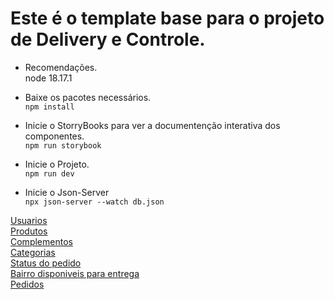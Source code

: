 # Este é o template base para o projeto de Delivery e Controle.

* Recomendações. <br>
node 18.17.1

* Baixe os pacotes necessários. <br>
`npm install`

* Inicie o StorryBooks para ver a documentenção interativa dos componentes. <br>
`npm run storybook`

* Inicie o Projeto. <br>
`npm run dev`

* Inicie o Json-Server <br>
`npx json-server --watch db.json`

[Usuarios](http://localhost:3000/usuarios)<br>
[Produtos](http://localhost:3000/produtos)<br>
[Complementos](http://localhost:3000/complementos)<br>
[Categorias](http://localhost:3000/categorias)<br>
[Status do pedido](http://localhost:3000/statusDoPedido)<br>
[Bairro disponiveis para entrega](http://localhost:3000/<br>bairroParaEntrega)<br>
[Pedidos](http://localhost:3000/pedidos)